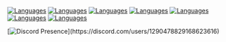 [![Languages](https://img.shields.io/badge/Languages-C%2FC%2B%2B-00599C?logo=c&logoColor=white)](https://ammo.lol/xav)
[![Languages](https://img.shields.io/badge/Python-3776AB?logo=python&logoColor=white)](https://ammo.lol/xav)
[![Languages](https://img.shields.io/badge/Git-F05032?logo=git&logoColor=white)](https://ammo.lol/xav)
[![Languages](https://img.shields.io/badge/JavaScript%2FNode-339933?logo=javascript&logoColor=white)](https://ammo.lol/xav)
[![Languages](https://img.shields.io/badge/Lua-2C2D72?logo=lua&logoColor=white)](https://ammo.lol/xav)
[![Languages](https://img.shields.io/badge/JSON-000000?logo=json&logoColor=white)](https://ammo.lol/xav)
[![Languages](https://img.shields.io/badge/Bash-4EAA25?logo=gnubash&logoColor=white)](https://ammo.lol/xav)

[![Discord Presence](https://lanyard.cnrad.dev/api/1290478829168623616?theme=dark&bg=111110&hideDiscrim=true&borderRadius=30px&idleMessage=Coding%20CSharp%20or%20Python...)](https://discord.com/users/1290478829168623616)
